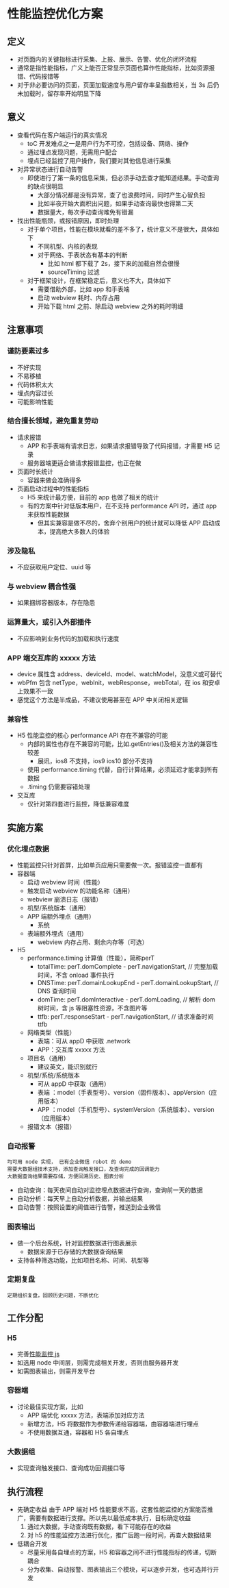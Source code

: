 # 性能监控优化方案

## 定义

-   对页面内的关键指标进行采集、上报、展示、告警、优化的闭环流程
-   通常是指性能指标，广义上能否正常显示页面也算作性能指标，比如资源报错、代码报错等
-   对于非必要访问的页面，页面加载速度与用户留存率呈指数相关，当 3s 后仍未加载时，留存率开始明显下降

## 意义

-   查看代码在客户端运行的真实情况
    -   toC 开发难点之一是用户行为不可控，包括设备、网络、操作
    -   通过埋点发现问题，无需用户配合
    -   埋点已经监控了用户操作，我们要对其他信息进行采集
-   对异常状态进行自动告警
    -   即使进行了第一条的信息采集，但必须手动去查才能知道结果。手动查询的缺点很明显
        -   大部分情况都是没有异常，查了也浪费时间，同时产生心智负担
        -   比如半夜开始大面积出问题，如果手动查询最快也得第二天
        -   数据量大，每次手动查询难免有错漏
-   找出性能瓶颈，或报错原因，即时处理
    -   对于单个项目，性能在模块就看的差不多了，统计意义不是很大，具体如下
        -   不同机型、内核的表现
        -   对于网络、手表状态有基本的判断
            -   比如 html 都下载了 2s，接下来的加载自然会很慢
            -   sourceTiming 过滤
    -   对于框架设计，在框架稳定后，意义也不大，具体如下
        -   需要借助外部，比如 app 和手表端
        -   启动 webview 耗时、内存占用
        -   开始下载 html 之前、除启动 webview 之外的耗时明细

## 注意事项

### 谨防要素过多

-   不好实现
-   不易移植
-   代码体积太大
-   埋点内容过长
-   可能影响性能

### 结合擅长领域，避免重复劳动

-   请求报错
    -   APP 和手表端有请求日志，如果请求报错导致了代码报错，才需要 H5 记录
    -   服务器端更适合做请求报错监控，也正在做
-   页面时长统计
    -   容器来做会准确得多
-   页面启动过程中的性能指标
    -   H5 来统计最方便，目前的 app 也做了相关的统计
    -   有的方案中针对低版本用户，在不支持 performance API 时，通过 app 来获取性能数据
        -   但其实兼容是做不尽的，舍弃个别用户的统计就可以降低 APP 启动成本，提高绝大多数人的体验

### 涉及隐私

-   不应获取用户定位、uuid 等

### 与 webview 耦合性强

-   如果捆绑容器版本，存在隐患

### 运算量大，或引入外部插件

-   不应影响到业务代码的加载和执行速度

### APP 端交互库的 xxxxx 方法

-   device 属性含 address、deviceId、model、watchModel，没意义或可替代
-   wbPfm 包含 netType，webInit，webResponse，webTotal，在 ios 和安卓上效果不一致
-   感觉这个方法是半成品，不建议使用甚至在 APP 中关闭相关逻辑

### 兼容性

-   H5 性能监控的核心 performance API 存在不兼容的可能
    -   内部的属性也存在不兼容的可能，比如.getEntries()及相关方法的兼容性较差
        -   展讯，ios8 不支持，ios9 ios10 部分不支持
    -   使用 performance.timing 代替，自行计算结果，必须延迟才能拿到所有数据
    -   .timing 仍需要容错处理
-   交互库
    -   仅针对第四套进行监控，降低兼容难度

## 实施方案

### 优化埋点数据

-   性能监控只针对首屏，比如单页应用只需要做一次。报错监控一直都有
-   容器端
    -   启动 webview 时间（性能）
    -   触发启动 webview 的功能名称（通用）
    -   webview 崩溃日志（报错）
    -   机型/系统版本（通用）
    -   APP 端额外埋点（通用）
        -   系统
    -   表端额外埋点（通用）
        -   webview 内存占用、剩余内存等（可选）
-   H5
    -   performance.timing 计算值（性能），简称perT
        -   totalTime: perT.domComplete - perT.navigationStart, // 完整加载时间，不含 onload 事件执行
        -   DNSTime: perT.domainLookupEnd - perT.domainLookupStart, // DNS 查询时间
        -   domTime: perT.domInteractive - perT.domLoading, // 解析 dom 树时间，含 js 等阻塞性资源，不含图片等
        -   ttfb: perT.responseStart - perT.navigationStart, // 请求准备时间 ttfb
    -   网络类型（性能）
        -   表端：可从 appD 中获取 .network
        -   APP：交互库 xxxxx 方法
    -   项目名（通用）
        -   建议英文，能识别就行
    -   机型/系统/系统版本
        -   可从 appD 中获取（通用）
        -   表端 ：model（手表型号）、version（固件版本）、appVersion（应用版本）
        -   APP ：model（手机型号）、systemVersion（系统版本）、version（应用版本）
    -   报错文本（报错）

### 自动报警

    均可用 node 实现， 已有企业微信 robot 的 demo
    需要大数据组技术支持，添加查询触发接口，及查询完成的回调能力
    大数据查询结果需要存储，方便回溯历史、图表分析

-   自动查询：每天夜间自动对监控埋点数据进行查询，查询前一天的数据
-   自动分析：每天早上自动分析数据，并输出结果
-   自动告警：按照设置的阈值进行告警，推送到企业微信

### 图表输出

-   做一个后台系统，针对监控数据进行图表展示
    -   数据来源于已存储的大数据查询结果
-   支持各种筛选功能，比如项目名称、时间、机型等

### 定期复盘

    定期组织复盘，回顾历史问题，不断优化

## 工作分配

### H5

-   完善[性能监控 js](http://内网地址/)
-   如选用 node 中间层，则需完成相关开发，否则由服务器开发
-   如需图表输出，则需开发平台

### 容器端

-   讨论最佳实现方案，比如
    -   APP 端优化 xxxxx 方法，表端添加对应方法
    -   新增方法，H5 将数据作为参数传递给容器端，由容器端进行埋点
    -   不使用数据互通，容器和 H5 各自埋点

### 大数据组

-   实现查询触发接口、查询成功回调接口等

## 执行流程

-   先确定收益
    由于 APP 端对 H5 性能要求不高，这套性能监控的方案能否推广，需要有数据进行支撑。所以先以最低成本执行，目标确定收益
    1. 通过大数据，手动查询既有数据，看下可能存在的收益
    2. 对 h5 的性能监控方法进行优化，推广后跑一段时间，再查大数据结果
-   低耦合开发
    -   尽量采用各自埋点的方案，H5 和容器之间不进行性能指标的传递，切断耦合
    -   分为收集、自动报警、图表输出三个模块，可以逐步开发，也可选并行开发
